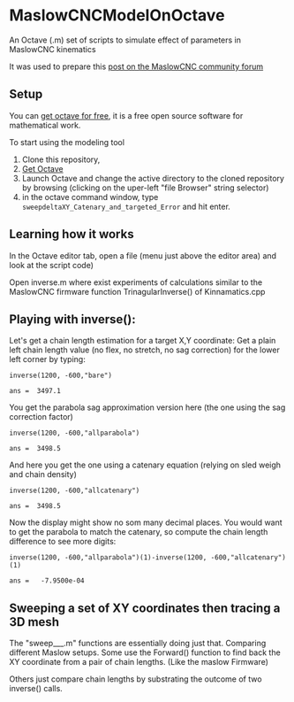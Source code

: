 # MaslowCNCModelOnOctave
An Octave (.m) set of scripts to simulate effect of parameters in MaslowCNC kinematics

It was used to prepare this [post on the MaslowCNC community forum](https://forums.maslowcnc.com/t/list-of-sources-of-error/7523/22?u=c0depr1sm)

## Setup
You can [get octave for free](https://www.gnu.org/software/octave/), it is a free open source software for mathematical work.

To start using the modeling tool
1. Clone this repository,
2. [Get Octave](https://www.gnu.org/software/octave/)
3. Launch Octave and change the active directory to the cloned repository by browsing (clicking on the uper-left "file Browser" string selector) 
4. in the octave command window, type 
`sweepdeltaXY_Catenary_and_targeted_Error`
and hit enter.

## Learning how it works
In the Octave editor tab, open a file (menu just above the editor area) and look at the script code)

Open inverse.m where exist experiments of calculations similar to the MaslowCNC firmware function TrinagularInverse() of Kinnamatics.cpp

## Playing with inverse():
Let's get a chain length estimation for a target X,Y coordinate:
Get a plain left chain length value (no flex, no stretch, no sag correction) for the lower left corner by typing:

`inverse(1200, -600,"bare")`

`ans =  3497.1`

You get the parabola sag approximation version here (the one using the sag correction factor)

`inverse(1200, -600,"allparabola")`

`ans =  3498.5`

And here you get the one using a catenary equation (relying on sled weigh and chain density)

`inverse(1200, -600,"allcatenary")`

`ans =  3498.5`

Now the display might show no som many decimal places. You would want to get the parabola to match the catenary, so compute the chain length difference to see more digits:

`inverse(1200, -600,"allparabola")(1)-inverse(1200, -600,"allcatenary")(1)`

`ans =   -7.9500e-04`

## Sweeping a set of XY coordinates then tracing a 3D mesh

The "sweep___.m" functions are essentially doing just that. Comparing different Maslow setups. 
Some use the Forward() function to find back the XY coordinate from a pair of chain lengths. (Like the maslow Firmware)

Others just compare chain lengths by substrating the outcome of two inverse() calls.
